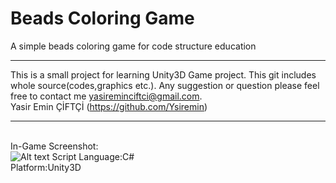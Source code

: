 Beads Coloring Game
===========

A simple beads coloring game for code structure education
<br><hr>
This is a small project for learning Unity3D Game project. This git includes whole source(codes,graphics etc.).
Any suggestion or question please feel free to contact me yasireminciftci@gmail.com.<br>
Yasir Emin ÇİFTÇİ (<a href="https://github.com/Ysiremin">https://github.com/Ysiremin</a>)
<br><hr><br>In-Game Screenshot:<br>
![Alt text](https://i.hizliresim.com/k1idm6o.PNG "In-Game Screenshot")
Script Language:C#<br>
Platform:Unity3D<br>
